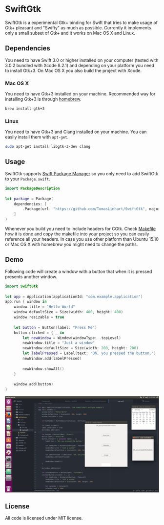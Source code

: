 # SwiftGtk

SwiftGtk is a experimental Gtk+ binding for Swift that tries to make usage of Gtk+ pleasant and "Swifty" as much as possible. Currently it implements only a small subset of Gtk+ and it works on Mac OS X and Linux.

## Dependencies

You need to have Swift 3.0 or higher installed on your computer (tested with 3.0.2 bundled with Xcode 8.2.1) and depending on your platform you need to install Gtk+3. On Mac OS X you also build the project with Xcode.

### Mac OS X

You need to have Gtk+3 installed on your machine. Recommended way for installing Gtk+3 is through [homebrew](http://brew.sh/).

```bash
brew install gtk+3
```

### Linux

You need to have Gtk+3 and Clang installed on your machine. You can easily install them with `apt-get`.

```bash
sudo apt-get install libgtk-3-dev clang
```

## Usage

SwiftGtk supports [Swift Package Manager](https://github.com/apple/swift-package-manager) so you only need to add SwiftGtk to your `Package.swift`.

```swift
import PackageDescription

let package = Package(
    dependencies: [
        .Package(url: "https://github.com/TomasLinhart/SwiftGtk", majorVersion: 0, minor: 2)
    ]
)
```

Whenever you build you need to include headers for CGtk. Check [Makefile](Makefile) how it is done and copy the makefile into your project so you can easily reference all your headers. In case you use other platform than Ubuntu 15.10 or Mac OS X with homebrew you might need to change the paths.

## Demo

Following code will create a window with a button that when it is pressed presents another window.

```swift
import SwiftGtk

let app = Application(applicationId: "com.example.application")
app.run { window in
    window.title = "Hello World"
    window.defaultSize = Size(width: 400, height: 400)
    window.resizable = true

    let button = Button(label: "Press Me")
    button.clicked = { _ in
        let newWindow = Window(windowType: .topLevel)
        newWindow.title = "Just a window"
        newWindow.defaultSize = Size(width: 200, height: 200)
        let labelPressed = Label(text: "Oh, you pressed the button.")
        newWindow.add(labelPressed)

        newWindow.showAll()
    }

    window.add(button)
}
```

![](Screenshots/Linux.png)

## License

All code is licensed under MIT license.
